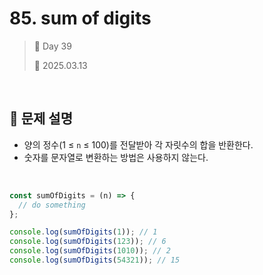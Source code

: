 # 85. sum of digits

> 🌻 Day 39
>
> 📅 2025.03.13

<br>

## 📍 문제 설명

- 양의 정수(1 ≤ `n` ≤ 100)를 전달받아 각 자릿수의 합을 반환한다.
- 숫자를 문자열로 변환하는 방법은 사용하지 않는다.

<br>

```javascript
const sumOfDigits = (n) => {
  // do something
};

console.log(sumOfDigits(1)); // 1
console.log(sumOfDigits(123)); // 6
console.log(sumOfDigits(1010)); // 2
console.log(sumOfDigits(54321)); // 15
```
